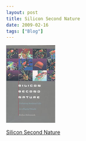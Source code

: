 ```yaml
---
layout: post
title: Silicon Second Nature
date: 2009-02-16
tags: ["Blog"]
---
```


![](k3Im6rfOqk1heghrVEeAyokQo1_250.jpg)  

[Silicon Second Nature](http://web.mit.edu/anthropology/recent_pubs/books/secondnature.html)